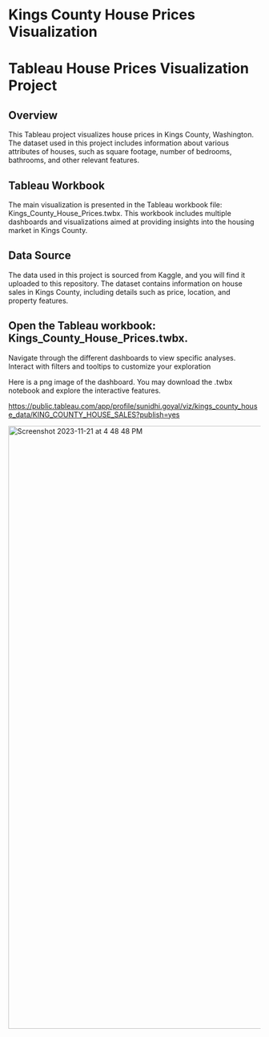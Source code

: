 # Kings County House Prices Visualization

# Tableau House Prices Visualization Project
## Overview
This Tableau project visualizes house prices in Kings County, Washington. The dataset used in this project includes information about various attributes of houses, such as square footage, number of bedrooms, bathrooms, and other relevant features.

## Tableau Workbook
The main visualization is presented in the Tableau workbook file: Kings_County_House_Prices.twbx. This workbook includes multiple dashboards and visualizations aimed at providing insights into the housing market in Kings County.

## Data Source
The data used in this project is sourced from Kaggle, and you will find it uploaded to this repository. The dataset contains information on house sales in Kings County, including details such as price, location, and property features.

## Open the Tableau workbook: Kings_County_House_Prices.twbx.
Navigate through the different dashboards to view specific analyses.
Interact with filters and tooltips to customize your exploration

Here is a png image of the dashboard. You may download the .twbx notebook and explore the interactive features. 

https://public.tableau.com/app/profile/sunidhi.goyal/viz/kings_county_house_data/KING_COUNTY_HOUSE_SALES?publish=yes

<img width="1201" alt="Screenshot 2023-11-21 at 4 48 48 PM" src="https://github.com/sunidhigoyal05/kings_county_house_prices_visualization/assets/105047166/6d4b2877-3b0a-4ba8-9aba-debbba4d6aa1">
